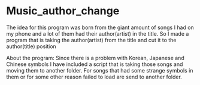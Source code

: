 # Music_author_change
The idea for this program was born from the giant amount of songs I had on my phone and a lot of them had their author(artist) in the title. So I made a program that is taking the author(artist) from the title and cut it to the author(title) position

About the program:
Since there is a problem with Korean, Japanese and Chinese symbols I have included a script that is taking those songs and moving them to another folder. For songs that had some strange symbols in them or for some other reason failed to load are send to another folder. 
